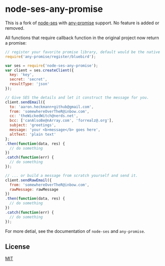 # node-ses-any-promise

This is a fork of [node-ses](https://github.com/aheckmann/node-ses) with [any-promise](https://github.com/kevinbeaty/any-promise) support. No feature is added or removed.

All functions that require callback function in the original project now return a promise:

``` javascript
// register your favorite promise library, default would be the native global promise
require('any-promise/register/bluebird');

var ses = require('node-ses-any-promise');
var client = ses.createClient({
  key: 'key',
  secret: 'secret',
  resultType: 'json'
});

// Give SES the details and let it construct the message for you.
client.sendEmail({
  to: 'aaron.heckmann+github@gmail.com',
  from: 'somewhereOverTheR@inbow.com',
  cc: 'theWickedWitch@nerds.net',
  bcc: ['canAlsoBe@nArray.com', 'forrealz@.org'],
  subject: 'greetings',
  message: 'your <b>message</b> goes here',
  altText: 'plain text'
};
.then(function(data, res) {
  // do something
})
.catch(function(err) {
  // do something
});

// ... or build a message from scratch yourself and send it.
client.sendRawEmail({
  from: 'somewhereOverTheR@inbow.com',
  rawMessage: rawMessage
})
.then(function(data, res) {
  // do something
})
.catch(function(err) {
  // do something
});
```

For more detial, see the documentation of `node-ses` and `any-promise`.

## License

[MIT](https://github.com/haoliangyu/node-ses-any-promise/blob/master/LICENSE)
